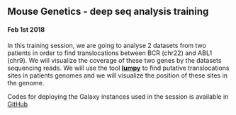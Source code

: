 ##  Mouse Genetics - deep seq analysis training
#### Feb 1st 2018

In this training session, we are going to analyse 2 datasets from two patients in order
to find translocations between BCR (chr22) and ABL1 (chr9).
We will visualize the coverage of these two genes by the datasets sequencing reads.
We will use the tool **[lumpy](https://genomebiology.biomedcentral.com/articles/10.1186/gb-2014-15-6-r84)**
to find putative translocations sites in patients genomes
and we will visualize the position of these sites in the genome.

Codes for deploying the Galaxy instances used in the session is available in
[GitHub](https://github.com/ARTbio/mouse_genetics)
